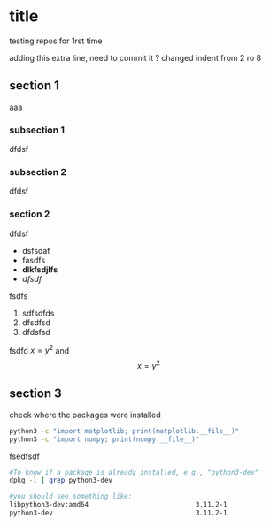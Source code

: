 # title
testing repos for 1rst time

adding this extra line, need to commit it ? changed  indent from 2 ro 8


## section 1
aaa

### subsection 1
dfdsf

### subsection 2
dfdsf

### section 2
dfdsf

- dsfsdaf
- fasdfs
- **dlkfsdjlfs**
- _dfsdf_

fsdfs
1. sdfsdfds
2. dfsdfsd
3. dfdsfsd

fsdfd $x=y^2$ and
$$ x = y^2$$

## section 3

check where the packages were installed
```bash
python3 -c "import matplotlib; print(matplotlib.__file__)"
python3 -c "import numpy; print(numpy.__file__)"
```

fsedfsdf
```bash
#To know if a package is already installed, e.g., "python3-dev"
dpkg -l | grep python3-dev

#you should see something like:
libpython3-dev:amd64                           3.11.2-1                                    
python3-dev                                    3.11.2-1                                    
```

